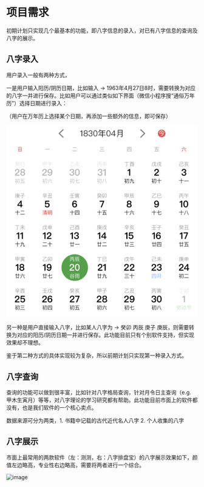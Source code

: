 # 项目需求

初期计划只实现几个最基本的功能，即八字信息的录入，对已有八字信息的查询及八字的展示。

## 八字录入

用户录入一般有两种方式，

一是用户输入阳历/阴历日期，比如输入 -> 1963年4月27日8时，需要转换为对应的八字一并进行保存。比如用户可以通过类似如下界面（微信小程序搜“通俗万年历”）选择日期进行录入：

（用户在万年历上选择某个日期，再添加一些额外的信息，即可保存）

<img width="650" alt="image" src="./img/sample_calendar.jpeg">

另一种是用户直接输入八字，比如某人八字为 -> 癸卯 丙辰 庚子 庚辰，则需要转换为对应的阳历/阴历日期一并进行保存。此功能目前只有个别软件支持，但实现效果却不理想。

鉴于第二种方式的具体实现较为复杂，所以前期计划只实现第一种录入方式。

## 八字查询

查询的功能可以做到很丰富，比如针对八字格局查询，针对月令日主查询（e.g. 甲木生寅月）等等，对八字理论的学习研究都有帮助。此功能目前市面上的软件都没有，也是我们软件的一个核心卖点。

数据来源可分为两类，1. 书籍中记载的古代近代名人八字 2. 个人收集的八字

## 八字展示

市面上最常用的两款软件（左：测测，右：八字排盘宝）的八字展示效果如下，颜值左边略高，专业性右边略高，需要将两者进行一个综合。

<img width="650" alt="image" src="https://github.com/sinoastro/bazi-numerology/assets/88317769/948d3cb5-f50c-4d2f-9b3f-b842eed624ef">
